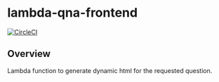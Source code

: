 # lambda-qna-frontend

[![CircleCI](https://dl.circleci.com/status-badge/img/gh/saralio/lambda-qna-frontend/tree/develop.svg?style=svg&circle-token=89cab9110668d74fe55d2d25cda6b9f40e865f9f)](https://dl.circleci.com/status-badge/redirect/gh/saralio/lambda-qna-frontend/tree/develop)

## Overview
Lambda function to generate dynamic html for the requested question.